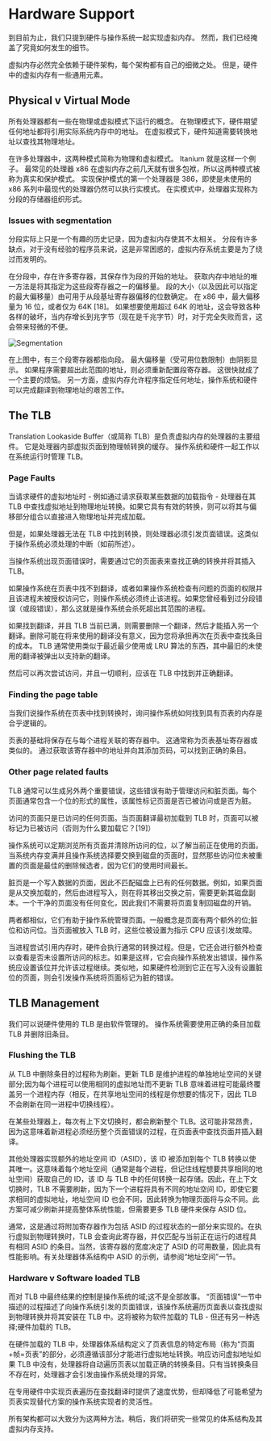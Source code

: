 # Hardware Support

到目前为止，我们只提到硬件与操作系统一起实现虚拟内存。 然而，我们已经掩盖了究竟如何发生的细节。

虚拟内存必然完全依赖于硬件架构，每个架构都有自己的细微之处。 但是，硬件中的虚拟内存有一些通用元素。

## Physical v Virtual Mode

所有处理器都有一些在物理或虚拟模式下运行的概念。 在物理模式下，硬件期望任何地址都将引用实际系统内存中的地址。 在虚拟模式下，硬件知道需要转换地址以查找其物理地址。

在许多处理器中，这两种模式简称为物理和虚拟模式。 Itanium 就是这样一个例子。 最常见的处理器 x86 在虚拟内存之前几天就有很多包袱，所以这两种模式被称为真实和保护模式。 实现保护模式的第一个处理器是 386，即使是未使用的 x86 系列中最现代的处理器仍然可以执行实模式。 在实模式中，处理器实现称为分段的存储器组织形式。

### Issues with segmentation

分段实际上只是一个有趣的历史记录，因为虚拟内存使其不太相关。 分段有许多缺点，对于没有经验的程序员来说，这是非常困惑的，虚拟内存系统主要是为了绕过而发明的。

在分段中，存在许多寄存器，其保存作为段的开始的地址。 获取内存中地址的唯一方法是将其指定为这些段寄存器之一的偏移量。 段的大小（以及因此可以指定的最大偏移量）由可用于从段基址寄存器偏移的位数确定。 在 x86 中，最大偏移量为 16 位，或者仅为 64K [18]。 如果想要使用超过 64K 的地址，这会导致各种各样的破坏，当内存增长到兆字节（现在是千兆字节）时，对于完全失败而言，这会带来轻微的不便。

![Segmentation](http://www.bottomupcs.com/chapter05/figures/segmentation.png)

在上图中，有三个段寄存器都指向段。 最大偏移量（受可用位数限制）由阴影显示。 如果程序需要超出此范围的地址，则必须重新配置段寄存器。 这很快就成了一个主要的烦恼。 另一方面，虚拟内存允许程序指定任何地址，操作系统和硬件可以完成翻译到物理地址的艰苦工作。

## The TLB

Translation Lookaside Buffer（或简称 TLB）是负责虚拟内存的处理器的主要组件。 它是处理器内部虚拟页面到物理帧转换的缓存。 操作系统和硬件一起工作以在系统运行时管理 TLB。

### Page Faults

当请求硬件的虚拟地址时 - 例如通过请求获取某些数据的加载指令 - 处理器在其 TLB 中查找虚拟地址到物理地址转换。如果它具有有效的转换，则可以将其与偏移部分组合以直接进入物理地址并完成加载。

但是，如果处理器无法在 TLB 中找到转换，则处理器必须引发页面错误。这类似于操作系统必须处理的中断（如前所述）。

当操作系统出现页面错误时，需要通过它的页面表来查找正确的转换并将其插入 TLB。

如果操作系统在页表中找不到翻译，或者如果操作系统检查有问题的页面的权限并且该进程未被授权访问它，则操作系统必须终止该进程。如果您曾经看到过分段错误（或段错误），那么这就是操作系统会杀死超出其范围的进程。

如果找到翻译，并且 TLB 当前已满，则需要删除一个翻译，然后才能插入另一个翻译。删除可能在将来使用的翻译没有意义，因为您将承担再次在页表中查找条目的成本。 TLB 通常使用类似于最近最少使用或 LRU 算法的东西，其中最旧的未使用的翻译被弹出以支持新的翻译。

然后可以再次尝试访问，并且一切顺利，应该在 TLB 中找到并正确翻译。

### Finding the page table

当我们说操作系统在页表中找到转换时，询问操作系统如何找到具有页表的内存是合乎逻辑的。

页表的基础将保存在与每个进程关联的寄存器中。 这通常称为页表基址寄存器或类似的。 通过获取该寄存器中的地址并向其添加页码，可以找到正确的条目。

### Other page related faults

TLB 通常可以生成另外两个重要错误，这些错误有助于管理访问和脏页面。每个页面通常包含一个位的形式的属性，该属性标记页面是否已被访问或是否为脏。

访问的页面只是已访问的任何页面。当页面翻译最初加载到 TLB 时，页面可以被标记为已被访问（否则为什么要加载它？[19]）

操作系统可以定期浏览所有页面并清除所访问的位，以了解当前正在使用的页面。当系统内存变满并且操作系统选择要交换到磁盘的页面时，显然那些访问位未被重置的页面是最佳的删除候选者，因为它们的使用时间最长。

脏页是一个写入数据的页面，因此不匹配磁盘上已有的任何数据。例如，如果页面是从交换加载的，然后由进程写入，则在将其移出交换之前，需要更新其磁盘副本。一个干净的页面没有任何变化，因此我们不需要将页面复制回磁盘的开销。

两者都相似，它们有助于操作系统管理页面。一般概念是页面有两个额外的位;脏位和访问位。当页面被放入 TLB 时，这些位被设置为指示 CPU 应该引发故障。

当进程尝试引用内存时，硬件会执行通常的转换过程。但是，它还会进行额外检查以查看是否未设置所访问的标志。如果是这样，它会向操作系统发出错误，操作系统应设置该位并允许该过程继续。类似地，如果硬件检测到它正在写入没有设置脏位的页面，则会引发操作系统将页面标记为脏的错误。

## TLB Management

我们可以说硬件使用的 TLB 是由软件管理的。 操作系统需要使用正确的条目加载 TLB 并删除旧条目。

### Flushing the TLB

从 TLB 中删除条目的过程称为刷新。更新 TLB 是维护进程的单独地址空间的关键部分;因为每个进程可以使用相同的虚拟地址而不更新 TLB 意味着进程可能最终覆盖另一个进程内存（相反，在共享地址空间的线程是你想要的情况下，因此 TLB 不会刷新在同一进程中切换线程）。

在某些处理器上，每次有上下文切换时，都会刷新整个 TLB。这可能非常昂贵，因为这意味着新进程必须经历整个页面错误的过程，在页面表中查找页面并插入翻译。

其他处理器实现额外的地址空间 ID（ASID），该 ID 被添加到每个 TLB 转换以使其唯一。这意味着每个地址空间（通常是每个进程，但记住线程想要共享相同的地址空间）获取自己的 ID，该 ID 与 TLB 中的任何转换一起存储。因此，在上下文切换时，TLB 不需要刷新，因为下一个进程将具有不同的地址空间 ID，即使它要求相同的虚拟地址，地址空间 ID 也会不同，因此转换为物理页面将与众不同。此方案可减少刷新并提高整体系统性能，但需要更多 TLB 硬件来保存 ASID 位。

通常，这是通过将附加寄存器作为包括 ASID 的过程状态的一部分来实现的。在执行虚拟到物理转换时，TLB 会查询此寄存器，并仅匹配与当前正在运行的进程具有相同 ASID 的条目。当然，该寄存器的宽度决定了 ASID 的可用数量，因此具有性能影响。有关处理器体系结构中 ASID 的示例，请参阅“地址空间”一节。

### Hardware v Software loaded TLB

而对 TLB 中最终结果的控制是操作系统的域;这不是全部故事。 “页面错误”一节中描述的过程描述了向操作系统引发的页面错误，该操作系统遍历页面表以查找虚拟到物理转换并将其安装在 TLB 中。这将被称为软件加载的 TLB - 但还有另一种选择;硬件加载的 TLB。

在硬件加载的 TLB 中，处理器体系结构定义了页表信息的特定布局（称为“页面+帧=页表”的部分，必须遵循该部分才能进行虚拟地址转换。响应访问虚拟地址如果 TLB 中没有，处理器将自动遍历页表以加载正确的转换条目。只有当转换条目不存在时，处理器才会引发由操作系统处理的异常。

在专用硬件中实现页表遍历在查找翻译时提供了速度优势，但却降低了可能希望为页表实现替代方案的操作系统实现者的灵活性。

所有架构都可以大致分为这两种方法。稍后，我们将研究一些常见的体系结构及其虚拟内存支持。
